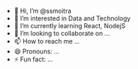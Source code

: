 - 👋 Hi, I’m @ssmoitra
- 👀 I’m interested in Data and Technology
- 🌱 I’m currently learning React, NodejS
- 💞️ I’m looking to collaborate on ...
- 📫 How to reach me ...
- 😄 Pronouns: ...
- ⚡ Fun fact: ...

<!---
ssmoitra/ssmoitra is a ✨ special ✨ repository because its `README.md` (this file) appears on your GitHub profile.
You can click the Preview link to take a look at your changes.
--->
